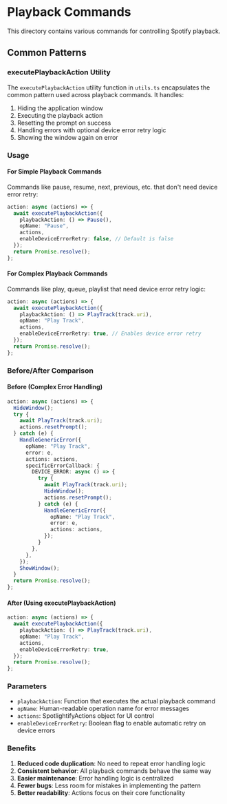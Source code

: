 # Playback Commands

This directory contains various commands for controlling Spotify playback.

## Common Patterns

### executePlaybackAction Utility

The `executePlaybackAction` utility function in `utils.ts` encapsulates the common pattern used across playback commands. It handles:

1. Hiding the application window
2. Executing the playback action
3. Resetting the prompt on success
4. Handling errors with optional device error retry logic
5. Showing the window again on error

### Usage

#### For Simple Playback Commands

Commands like pause, resume, next, previous, etc. that don't need device error retry:

```typescript
action: async (actions) => {
  await executePlaybackAction({
    playbackAction: () => Pause(),
    opName: "Pause",
    actions,
    enableDeviceErrorRetry: false, // Default is false
  });
  return Promise.resolve();
};
```

#### For Complex Playback Commands

Commands like play, queue, playlist that need device error retry logic:

```typescript
action: async (actions) => {
  await executePlaybackAction({
    playbackAction: () => PlayTrack(track.uri),
    opName: "Play Track",
    actions,
    enableDeviceErrorRetry: true, // Enables device error retry
  });
  return Promise.resolve();
};
```

### Before/After Comparison

#### Before (Complex Error Handling)

```typescript
action: async (actions) => {
  HideWindow();
  try {
    await PlayTrack(track.uri);
    actions.resetPrompt();
  } catch (e) {
    HandleGenericError({
      opName: "Play Track",
      error: e,
      actions: actions,
      specificErrorCallback: {
        DEVICE_ERROR: async () => {
          try {
            await PlayTrack(track.uri);
            HideWindow();
            actions.resetPrompt();
          } catch (e) {
            HandleGenericError({
              opName: "Play Track",
              error: e,
              actions: actions,
            });
          }
        },
      },
    });
    ShowWindow();
  }
  return Promise.resolve();
};
```

#### After (Using executePlaybackAction)

```typescript
action: async (actions) => {
  await executePlaybackAction({
    playbackAction: () => PlayTrack(track.uri),
    opName: "Play Track",
    actions,
    enableDeviceErrorRetry: true,
  });
  return Promise.resolve();
};
```

### Parameters

- `playbackAction`: Function that executes the actual playback command
- `opName`: Human-readable operation name for error messages
- `actions`: SpotlightifyActions object for UI control
- `enableDeviceErrorRetry`: Boolean flag to enable automatic retry on device errors

### Benefits

1. **Reduced code duplication**: No need to repeat error handling logic
2. **Consistent behavior**: All playback commands behave the same way
3. **Easier maintenance**: Error handling logic is centralized
4. **Fewer bugs**: Less room for mistakes in implementing the pattern
5. **Better readability**: Actions focus on their core functionality
